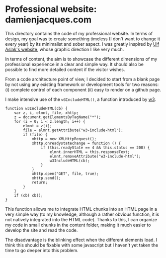 # Professional website: damienjacques.com

This directory contains the code of my professional website. In terms of design, my goal was to create something timeless (I don't want to change it every year) by its minimalist and sober aspect. I was greatly inspired by [Ulf Aslak's website](https://ulfaslak.com/b), whose graphic direction I like very much.

In terms of content, the aim is to showcase the different dimensions of my professional experience in a clear and simple way. It should also be possible to find more detailed content if the visitor wishes.

From a code architecture point of view, I decided to start from a blank page by not using any existing framework or development tools for two reasons: (i) complete control of each component (ii) easy to render on a github page.

I make intensive use of the `w3IncludeHTML()`, a function introduced by [w3](https://www.w3schools.com/howto/howto_html_include.asp).

```
function w3IncludeHTML(cb) {
    var z, i, elmnt, file, xhttp;
    z = document.getElementsByTagName("*");
    for (i = 0; i < z.length; i++) {
        elmnt = z[i];
        file = elmnt.getAttribute("w3-include-html");
        if (file) {
            xhttp = new XMLHttpRequest();
            xhttp.onreadystatechange = function () {
                if (this.readyState == 4 && this.status == 200) {
                    elmnt.innerHTML = this.responseText;
                    elmnt.removeAttribute("w3-include-html");
                    w3IncludeHTML(cb);
                }
            }
            xhttp.open("GET", file, true);
            xhttp.send();
            return;
        }
    }
    if (cb) cb();
}
```

This function allows me to integrate HTML chunks into an HTML page in a very simple way (to my knowledge, although a rather obvious function, it is not natively integrated into the HTML code).  Thanks to this, I can organize my code in small chunks in the content folder, making it much easier to develop the site and read the code.

The disadvantage is the blinking effect when the different elements load. I think this should be fixable with some javascript but I haven't yet taken the time to go deeper into this problem. 

